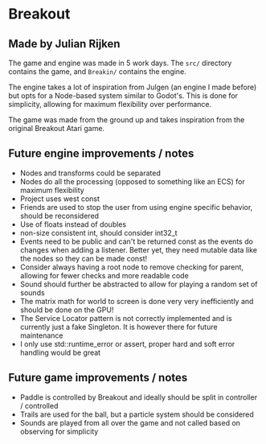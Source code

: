 # Breakout
## Made by Julian Rijken

The game and engine was made in 5 work days.
The `src/` directory contains the game, and `Breakin/` contains the engine.

The engine takes a lot of inspiration from Julgen (an engine I made before) but opts for a Node-based system similar to Godot's. This is done for simplicity, allowing for maximum flexibility over performance.

The game was made from the ground up and takes inspiration from the original Breakout Atari game.

## Future engine improvements / notes
* Nodes and transforms could be separated
* Nodes do all the processing (opposed to something like an ECS) for maximum flexibility
* Project uses west const
* Friends are used to stop the user from using engine specific behavior, should be reconsidered
* Use of floats instead of doubles
* non-size consistent int, should consider int32_t
* Events need to be public and can't be returned const as the events do changes when adding a listener. Better yet, they need mutable data like the nodes so they can be made const!
* Consider always having a root node to remove checking for parent, allowing for fewer checks and more readable code 
* Sound should further be abstracted to allow for playing a random set of sounds 
* The matrix math for world to screen is done very very inefficiently and should be done on the GPU!
* The Service Locator pattern is not correctly implemented and is currently just a fake Singleton. It is however there for future maintenance 
* I only use std::runtime_error or assert, proper hard and soft error handling would be great


## Future game improvements / notes
* Paddle is controlled by Breakout and ideally should be split in controller / controlled
* Trails are used for the ball, but a particle system should be considered 
* Sounds are played from all over the game and not called based on observing for simplicity

